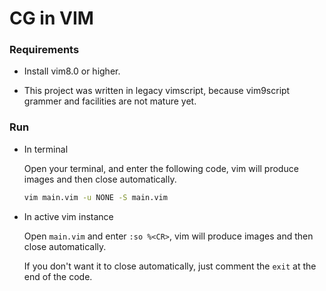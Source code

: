 # CG in VIM

### Requirements

* Install vim8.0 or higher.

* This project was written in legacy vimscript, because vim9script grammer and facilities are not mature yet.

### Run

* In terminal

  Open your terminal, and enter the following code,
  vim will produce images and then close automatically.
  ```cmd
  vim main.vim -u NONE -S main.vim
  ```

* In active vim instance

  Open `main.vim` and enter `:so %<CR>`, vim will produce images and then close automatically.

  If you don't want it to close automatically, just comment the `exit` at the end of the code.

